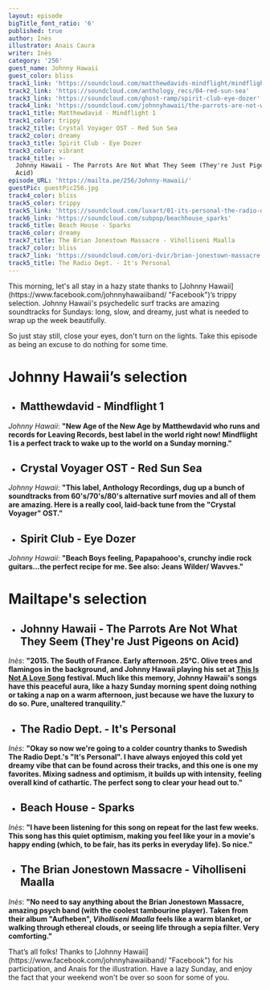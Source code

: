 ```yaml
---
layout: episode
bigTitle_font_ratio: '6'
published: true
author: Inès
illustrator: Anais Caura
writer: Inès
category: '256'
guest_name: Johnny Hawaii
guest_color: bliss
track1_link: 'https://soundcloud.com/matthewdavids-mindflight/mindflight-1'
track2_link: 'https://soundcloud.com/anthology_recs/04-red-sun-sea'
track3_link: 'https://soundcloud.com/ghost-ramp/spirit-club-eye-dozer'
track4_link: 'https://soundcloud.com/johnnyhawaii/the-parrots-are-not-what-they'
track1_title: Matthewdavid - Mindflight 1
track1_color: trippy
track2_title: Crystal Voyager OST - Red Sun Sea
track2_color: dreamy
track3_title: Spirit Club - Eye Dozer
track3_color: vibrant
track4_title: >-
  Johnny Hawaii - The Parrots Are Not What They Seem (They're Just Pigeons on
  Acid)
episode_URL: 'https://mailta.pe/256/Johnny-Hawaii/'
guestPic: guestPic256.jpg
track4_color: bliss
track5_color: trippy
track5_link: 'https://soundcloud.com/luxart/01-its-personal-the-radio-dept-pet-grief-2006'
track6_link: 'https://soundcloud.com/subpop/beachhouse_sparks'
track6_title: Beach House - Sparks
track6_color: dreamy
track7_title: The Brian Jonestown Massacre - Viholliseni Maalla
track7_color: bliss
track7_link: 'https://soundcloud.com/ori-dvir/brian-jonestown-massacre'
track5_title: The Radio Dept. - It's Personal
---
```

<p id="introduction">This morning, let's all stay in a hazy state thanks to [Johnny Hawaii](https://www.facebook.com/johnnyhawaiiband/ "Facebook")’s trippy selection. Johnny Hawaii's psychedelic surf tracks are amazing soundtracks for Sundays: long, slow, and dreamy, just what is needed to wrap up the week beautifully.</p>
<p>So just stay still, close your eyes, don't turn on the lights. Take this episode as being an excuse to do nothing for some time.</p>



# **Johnny Hawaii’s selection**

+ ## Matthewdavid - Mindflight 1
_Johnny Hawaii_: **"**New Age of the New Age by Matthewdavid who runs and records for Leaving Records, best label in the world right now! Mindflight 1 is a perfect track to wake up to the world on a Sunday morning.**"**

+ ## Crystal Voyager OST - Red Sun Sea
_Johnny Hawaii_: **"**This label, Anthology Recordings, dug up a bunch of soundtracks from 60's/70's/80's alternative surf movies and all of them are amazing. Here is a really cool, laid-back tune from the "Crystal Voyager" OST.**"**

+ ## Spirit Club - Eye Dozer
_Johnny Hawaii_: **"**Beach Boys feeling, Papapahooo's, crunchy indie rock guitars...the perfect recipe for me. See also: Jeans Wilder/ Wavves.**"**



# Mailtape's selection

+ ## Johnny Hawaii - The Parrots Are Not What They Seem (They're Just Pigeons on Acid)
_Inès_: **"**2015. The South of France. Early afternoon. 25°C. Olive trees and flamingos in the background, and Johnny Hawaii playing his set at [This Is Not A Love Song](https://thisisnotalovesong.fr/ "Website") festival. Much like this memory, Johnny Hawaii's songs have this peaceful aura, like a hazy Sunday morning spent doing nothing or taking a nap on a warm afternoon, just because we have the luxury to do so. Pure, unaltered tranquility.**"** 

+ ## The Radio Dept. - It's Personal
_Inès_: **"**Okay so now we're going to a colder country thanks to Swedish The Radio Dept.'s "It's Personal". I have always enjoyed this cold yet dreamy vibe that can be found across their tracks, and this one is one my favorites. Mixing sadness and optimism, it builds up with intensity, feeling overall kind of cathartic. The perfect song to clear your head out to.**"**

+ ## Beach House - Sparks
_Inès_: **"**I have been listening for this song on repeat for the last few weeks. This song has this quiet optimism, making you feel like your in a movie's happy ending (which, to be fair, has its perks in everyday life). So nice.**"**

+ ## The Brian Jonestown Massacre - Viholliseni Maalla
_Inès_: **"**No need to say anything about the Brian Jonestown Massacre, amazing psych band (with the coolest tambourine player). Taken from their album "Aufheben", _Viholliseni Maalla_ feels like a warm blanket, or walking through ethereal clouds, or seeing life through a sepia filter. Very comforting.**"**


<p id="outroduction">That’s all folks! Thanks to [Johnny Hawaii](https://www.facebook.com/johnnyhawaiiband/ "Facebook") for his participation, and Anais for the illustration. Have a lazy Sunday, and enjoy the fact that your weekend won't be over so soon for some of you. </p>
